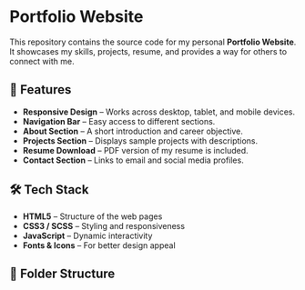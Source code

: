 # Portfolio Website

This repository contains the source code for my personal **Portfolio Website**.  
It showcases my skills, projects, resume, and provides a way for others to connect with me.

## 📌 Features
- **Responsive Design** – Works across desktop, tablet, and mobile devices.  
- **Navigation Bar** – Easy access to different sections.  
- **About Section** – A short introduction and career objective.  
- **Projects Section** – Displays sample projects with descriptions.  
- **Resume Download** – PDF version of my resume is included.  
- **Contact Section** – Links to email and social media profiles.

## 🛠️ Tech Stack
- **HTML5** – Structure of the web pages  
- **CSS3 / SCSS** – Styling and responsiveness  
- **JavaScript** – Dynamic interactivity  
- **Fonts & Icons** – For better design appeal  

## 📂 Folder Structure
